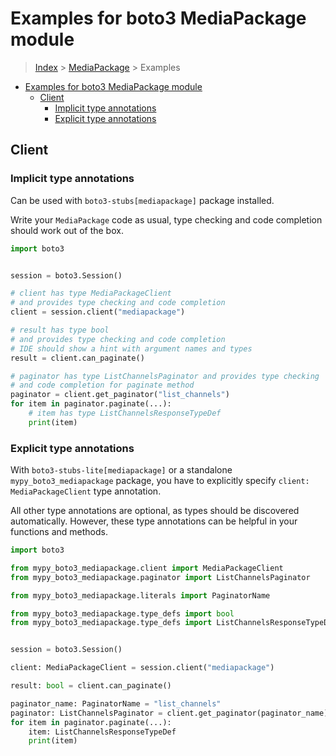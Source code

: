 <a id="examples-for-boto3-mediapackage-module"></a>

# Examples for boto3 MediaPackage module

> [Index](../README.md) > [MediaPackage](./README.md) > Examples

- [Examples for boto3 MediaPackage module](#examples-for-boto3-mediapackage-module)
  - [Client](#client)
    - [Implicit type annotations](#implicit-type-annotations)
    - [Explicit type annotations](#explicit-type-annotations)

<a id="client"></a>

## Client

<a id="implicit-type-annotations"></a>

### Implicit type annotations

Can be used with `boto3-stubs[mediapackage]` package installed.

Write your `MediaPackage` code as usual, type checking and code completion
should work out of the box.

```python
import boto3


session = boto3.Session()

# client has type MediaPackageClient
# and provides type checking and code completion
client = session.client("mediapackage")

# result has type bool
# and provides type checking and code completion
# IDE should show a hint with argument names and types
result = client.can_paginate()

# paginator has type ListChannelsPaginator and provides type checking
# and code completion for paginate method
paginator = client.get_paginator("list_channels")
for item in paginator.paginate(...):
    # item has type ListChannelsResponseTypeDef
    print(item)
```

<a id="explicit-type-annotations"></a>

### Explicit type annotations

With `boto3-stubs-lite[mediapackage]` or a standalone `mypy_boto3_mediapackage`
package, you have to explicitly specify `client: MediaPackageClient` type
annotation.

All other type annotations are optional, as types should be discovered
automatically. However, these type annotations can be helpful in your functions
and methods.

```python
import boto3

from mypy_boto3_mediapackage.client import MediaPackageClient
from mypy_boto3_mediapackage.paginator import ListChannelsPaginator

from mypy_boto3_mediapackage.literals import PaginatorName

from mypy_boto3_mediapackage.type_defs import bool
from mypy_boto3_mediapackage.type_defs import ListChannelsResponseTypeDef


session = boto3.Session()

client: MediaPackageClient = session.client("mediapackage")

result: bool = client.can_paginate()

paginator_name: PaginatorName = "list_channels"
paginator: ListChannelsPaginator = client.get_paginator(paginator_name)
for item in paginator.paginate(...):
    item: ListChannelsResponseTypeDef
    print(item)
```
